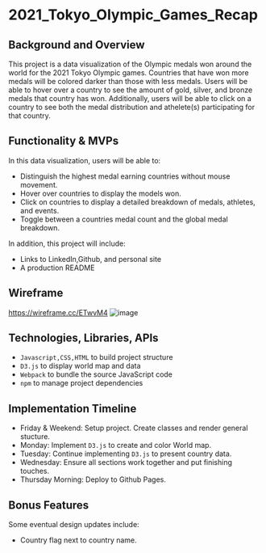 # 2021_Tokyo_Olympic_Games_Recap

## Background and Overview

This project is a data visualization of the Olympic medals won around the world for the 2021 Tokyo Olympic games. Countries that have won more medals will be colored darker than those with less medals. Users will be able to hover over a country to see the amount of gold, silver, and bronze medals that country has won. Additionally, users will be able to click on a country to see both the medal distribution and athelete(s) participating for that country.

## Functionality & MVPs
In this data visualization, users will be able to:
* Distinguish the highest medal earning countries without mouse movement.
* Hover over countries to display the models won.
* Click on countries to display a detailed breakdown of medals, athletes, and events.
* Toggle between a countries medal count and the global medal breakdown.

In addition, this project will include:
* Links to LinkedIn,Github, and personal site
* A production README

## Wireframe
https://wireframe.cc/ETwvM4
![image](https://user-images.githubusercontent.com/39417343/136480386-5cf9cdfb-3e61-41e7-9495-88b4c11ba9cd.png)

## Technologies, Libraries, APIs
* `Javascript,CSS,HTML` to build project structure
* `D3.js` to display world map and data
* `Webpack` to bundle the source JavaScript code
* `npm` to manage project dependencies

## Implementation Timeline
* Friday & Weekend: Setup project. Create classes and render general stucture.
* Monday: Implement `D3.js` to create and color World map.
* Tuesday: Continue implementing `D3.js` to present country data.
* Wednesday: Ensure all sections work together and put finishing touches.
* Thursday Morning: Deploy to Github Pages.

## Bonus Features
Some eventual design updates include:
* Country flag next to country name.
